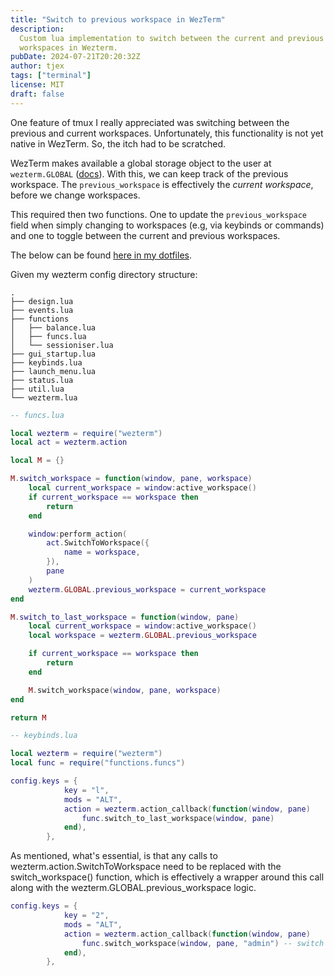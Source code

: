 ```yaml
---
title: "Switch to previous workspace in WezTerm"
description:
  Custom lua implementation to switch between the current and previous
  workspaces in Wezterm.
pubDate: 2024-07-21T20:20:32Z
author: tjex
tags: ["terminal"]
license: MIT
draft: false
---
```


One feature of tmux I really appreciated was switching between the previous and
current workspaces. Unfortunately, this functionality is not yet native in
WezTerm. So, the itch had to be scratched.

WezTerm makes available a global storage object to the user at `wezterm.GLOBAL`
([docs](https://wezfurlong.org/wezterm/config/lua/wezterm/GLOBAL.html?h=global)).
With this, we can keep track of the previous workspace. The `previous_workspace`
is effectively the _current workspace_, before we change workspaces.

This required then two functions. One to update the `previous_workspace` field
when simply changing to workspaces (e.g, via keybinds or commands) and one to
toggle between the current and previous workspaces.

The below can be found
[here in my dotfiles](https://git.sr.ht/~tjex/dotfiles/tree/8fafa12077cf0eab610cc8d6361d5f00f75d7080/item/.config/wezterm/functions/funcs.lua#L31).

Given my wezterm config directory structure:

```tree
.
├── design.lua
├── events.lua
├── functions
│   ├── balance.lua
│   ├── funcs.lua
│   └── sessioniser.lua
├── gui_startup.lua
├── keybinds.lua
├── launch_menu.lua
├── status.lua
├── util.lua
└── wezterm.lua

```

```lua
-- funcs.lua

local wezterm = require("wezterm")
local act = wezterm.action

local M = {}

M.switch_workspace = function(window, pane, workspace)
	local current_workspace = window:active_workspace()
	if current_workspace == workspace then
		return
	end

	window:perform_action(
		act.SwitchToWorkspace({
			name = workspace,
		}),
		pane
	)
	wezterm.GLOBAL.previous_workspace = current_workspace
end

M.switch_to_last_workspace = function(window, pane)
	local current_workspace = window:active_workspace()
	local workspace = wezterm.GLOBAL.previous_workspace

	if current_workspace == workspace then
		return
	end

	M.switch_workspace(window, pane, workspace)
end

return M

```

```lua
-- keybinds.lua

local wezterm = require("wezterm")
local func = require("functions.funcs")

config.keys = {
			key = "l",
			mods = "ALT",
			action = wezterm.action_callback(function(window, pane)
				func.switch_to_last_workspace(window, pane)
			end),
		},

```

As mentioned, what's essential, is that any calls to
wezterm.action.SwitchToWorkspace need to be replaced with the switch_workspace()
function, which is effectively a wrapper around this call along with the
wezterm.GLOBAL.previous_workspace logic.

```lua
config.keys = {
			key = "2",
			mods = "ALT",
			action = wezterm.action_callback(function(window, pane)
				func.switch_workspace(window, pane, "admin") -- switch to 'admin' workspace
			end),
		},
```

